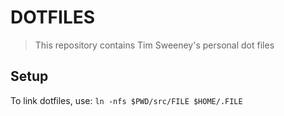 # DOTFILES
> This repository contains Tim Sweeney's personal dot files

## Setup
To link dotfiles, use: `ln -nfs $PWD/src/FILE $HOME/.FILE`
